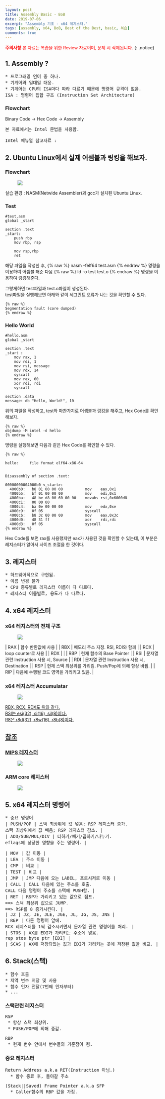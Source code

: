 ```yaml
---
layout: post
title: Assembly Basic - BoB
date: 2019-07-06
excerpt: "Assembly 기초 - x64 레지스터."
tags: [assembly, x64, BoB, Best of the Best, basic, 복습]
comments: true
---
```


<span style="color:red"> **주의사항** 본 자료는 복습을 위한 Review 자료이며, 문제 시 삭제됩니다.</span>
{: .notice}


## 1. Assembly ?
<pre>
* 프로그래밍 언어 중 하나.
* 기계어와 일대일 대응.
* 기계어는 CPU의 ISA마다 따라 다르기 때문에 명령어 규격이 없음.<br>ISA : 명령어 집합 구조 (Instruction Set Architecture)
</pre>

### Flowchart
Binary Code -> Hex Code -> Assembly

<pre>
본 자료에서는 Intel 문법을 사용함.<br>
Intel 메뉴얼 참고자료 : <https://software.intel.com/en-us/articles/intel-sdm>
</pre>

## 2. Ubuntu Linux에서 실제 어셈블과 링킹을 해보자.

### Flowchart
<figure>
	<a href="../assets/img/assem.png">
  <img src="../assets/img/assem.png"></a>
</figure>


실습 환경 : NASM(Netwide Assembler)과 gcc가 설치된 Ubuntu Linux.

### Test
~~~assembly
#test.asm
global _start

section .text
_start:
	push rbp
	mov rbp, rsp
	
	mov rsp,rbp
	ret
~~~

해당 파일을 작성한 후, 
	{% raw %}
	nasm -felf64 test.asm 
	{% endraw %}
명령을 이용하여 어셈블 해준 다음 
	{% raw %}
	ld -o test test.o
	{% endraw %}
명령을 이용하여 링킹해준다.

그렇게하면 test파일과 test.o파일이 생성된다.<br>
test파일을 실행해보면 아래와 같이 세그먼트 오류가 나는 것을 확인할 수 있다.
	
	{% raw %}
	Segmentation fault (core dumped)
	{% endraw %}


### Hello World
~~~assembly
#hello.asm
global _start

section .text
_start :
	mov rax, 1
	mov rdi, 1
	mov rsi, message
	mov rdx, 14
	syscall
	mov rax, 60
	xor rdi, rdi
	syscall

section .data
message: db "Hello, World!", 10
~~~

위의 파일을 작성하고, test와 마찬가지로 어셈블과 링킹을 해주고, Hex Code를 확인해보자.<br>

	{% raw %}
	objdump -M intel -d hello
	{% endraw %}
명령을 실행해보면 다음과 같은 Hex Code를 확인할 수 있다.

	{% raw %}
	
	hello:     file format elf64-x86-64

	
	Disassembly of section .text:

	00000000004000b0 <_start>:
	  4000b0:	b8 01 00 00 00       	mov    eax,0x1
	  4000b5:	bf 01 00 00 00       	mov    edi,0x1
	  4000ba:	48 be d8 00 60 00 00 	movabs rsi,0x6000d8
	  4000c1:	00 00 00 
	  4000c4:	ba 0e 00 00 00       	mov    edx,0xe
	  4000c9:	0f 05                	syscall 
	  4000cb:	b8 3c 00 00 00       	mov    eax,0x3c
	  4000d0:	48 31 ff             	xor    rdi,rdi
	  4000d3:	0f 05                	syscall 
	{% endraw %}

Hex Code를 보면 rax를 사용했지만 eax가 사용된 것을 확인할 수 있는데, 이 부분은 레지스터가 알아서 사이즈 조절을 한 것이다.


## 3. 레지스터
<pre>
* 하드웨어적으로 구현됨.
* 이름 변경 불가
* CPU 종류별로 레지스터 이름이 다 다르다.
* 레지스터 이름별로, 용도가 다 다르다.
</pre>

## 4. x64 레지스터

### x64 레지스터의 전체 구조
<figure>
	<a herf="../assets/img/x64.png">
  <img src="../assets/img/x64.png"></a>
</figure>

| RAX | 함수 반환값에 사용 |
| RBX | 메모리 주소 지정. RSI, RDI와 함께 |
| RCX | loop counter로 사용 |
| RDX |  |
| RBP | 현재 함수의 Base Pointer |
| RSI | 문자열 관련 Instruction 사용 시, Source |
| RDI | 문자열 관련 Instruction 사용 시, Destination |
| RSP | 현재 스택 최상위를 가리킴. Push/Pop에 의해 항상 바뀜. |
| RIP | 다음에 수행될 코드 영역을 가리키고 있음. |


### x64 레지스터 Accumulatar
<figure>
	<a href="../assets/img/x64-1.png">
  <img src="../assets/img/x64-1.png">
</figure>
RBX, RCX, RDX도 위와 같다.<br>
RSI는 esi(32), si(16), sil(8)이다.<br>
R8은 r8d(32), r8w(16), r8b(8)이다.<br>


## 참조

### MIPS 레지스터
<figure>
	<a herf="../assets/img/mips.png">
  <img src="../assets/img/mips.png"></a>
</figure>

### ARM core 레지스터
<figure>
	<a herf="../assets/img/arm.png">
  <img src="../assets/img/arm.png"></a>
</figure>


## 5. x64 레지스터 명령어
<pre>
* 중요 명령어
| PUSH/POP | 스택 최상위에 값 넣음; RSP 레지스터 증가.<br>스택 최상위에서 값 빼옴; RSP 레지스터 감소. |
| ADD/SUB/MUL/DIV | 더하기/빼기/곱하기/나누기.<br>eflags에 상당한 영향을 주는 명령어. |
</pre>
<pre>
| MOV | 값 이동 |
| LEA | 주소 이동 |
| CMP | 비교 |
| TEST | 비교 |
| JMP | JMP 다음에 오는 LABEL, 프로시저로 이동 |
| CALL | CALL 다음에 있는 주소를 호출.<br>CALL 다음 명령어 주소를 스택에 PUSH함. |
| RET | RSP가 가리키고 있는 값으로 점프.<br>==> 스택 최상위 값으로 JUMP.<br>==> RSP를 8 증가시킨다. |
| JZ | JZ, JE, JLE, JGE, JL, JG, JS, JNS |
| REP | 다른 명령어 앞에.<br>RCX 레지스터를 1씩 감소시키면서 문자열 관련 명령어를 처리. |
| STOS | AX를 EDI가 가리키는 주소에 넣음.<br>rep stos byte ptr [EDI] |
| SCAS | AX에 저장되있는 값과 EDI가 가리키는 곳에 저장된 값을 비교. |
</pre>



## 6. Stack(스택)
<pre>
* 함수 호출
* 지역 변수 저장 및 사용
* 함수 인자 전달(7번째 인자부터)
* ...
</pre>

### 스택관련 레지스터
<pre>
RSP
 * 항상 스택 최상위.
 * PUSH/POP에 의해 증감.
</pre>
<pre>
RBP
 * 현재 변수 안에서 변수들의 기준점이 됨.
</pre>


### 중요 레지스터
<pre>
Return Address a.k.a RET(Instruction 아님.)
  * 함수 종료 후, 돌아갈 주소
</pre>
<pre>
(Stack||Saved) Frame Pointer a.k.a SFP
  * Caller함수의 RBP 값을 가짐.
